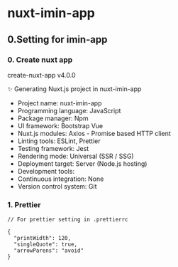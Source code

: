 # nuxt-imin-app

## 0.Setting for imin-app

### 0. Create nuxt app

create-nuxt-app v4.0.0

✨ Generating Nuxt.js project in nuxt-imin-app

- Project name: nuxt-imin-app
- Programming language: JavaScript
- Package manager: Npm
- UI framework: Bootstrap Vue
- Nuxt.js modules: Axios - Promise based HTTP client
- Linting tools: ESLint, Prettier
- Testing framework: Jest
- Rendering mode: Universal (SSR / SSG)
- Deployment target: Server (Node.js hosting)
- Development tools:
- Continuous integration: None
- Version control system: Git

### 1. Prettier

```
// For prettier setting in .prettierrc

{
  "printWidth": 120,
  "singleQuote": true,
  "arrowParens": "avoid"
}
```
